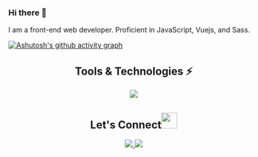 ### Hi there 👋
I am a front-end web developer. Proficient in JavaScript, Vuejs, and Sass.

<!--
**AnneUOa/AnneUOa** is a ✨ _special_ ✨ repository because its `README.md` (this file) appears on your GitHub profile.

Here are some ideas to get you started:

- 🔭 I’m currently working on .
- 🌱 I’m currently learning ...
- 👯 I’m looking to collaborate on ...
- 🤔 I’m looking for help with ...
- 💬 Ask me about ...
- 📫 How to reach me: ...
- 😄 Pronouns: ...
- ⚡ Fun fact: ...
-->
[![Ashutosh's github activity graph](https://github-readme-activity-graph.cyclic.app/graph?username=AnneUOa&theme=vue)](https://github.com/ashutosh00710/github-readme-activity-graph)

 <h2 align="center">Tools & Technologies ⚡</h2>
 <p align="center">
  <a href="https://anuphaldar.com">
    <img src="https://skillicons.dev/icons?i=js,html,css,sass,react,vue,nodejs,typescript,git,c,cpp,python,pytorch" />
  </a>
</p>



<h2 align="center">Let's Connect<img src="https://gist.github.com/haldaranup/f89330e95dfca979a5bc9fd80602761f/raw/8a3d00dfc3aa37c26873bb154227e395ef77cdfa/handshake.gif" height="32px"> </h2>
 <p align="center">
   <a href="https://www.instagram.com/anne._.2477/">
    <img src="https://skillicons.dev/icons?i=instagram" />
  </a>
  <a href="https://https://www.linkedin.com/in/annetruong2477/">
    <img src="https://skillicons.dev/icons?i=linkedin" />
  </a>
</p>

<!-- 
<h2 align="center">Support 💰</h2>
<p align="center">
<a href="https://www.buymeacoffee.com/haldaranup" target="_blank"> <img align="center" src="https://gist.github.com/haldaranup/2f8a08a98e7424d68e7b53d18639ce09/raw/cdab115f48d1bcfcd0b30ab663ee1fe5d7edf110/buymeacoffee.png" width="116" border="0" alt="haldaranup" /></a>
</p> -->
